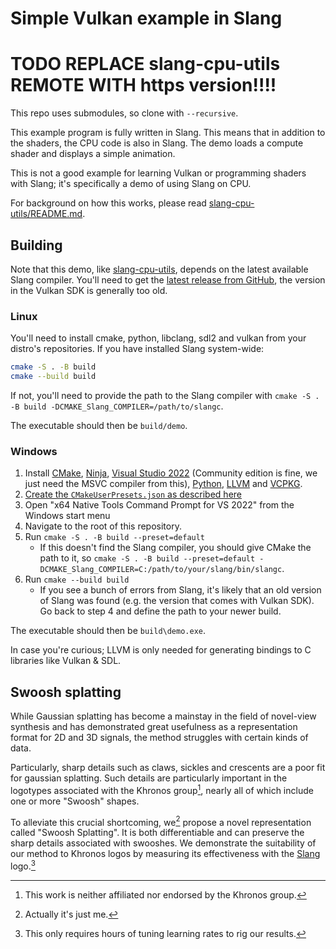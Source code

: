 Simple Vulkan example in Slang
==============================

# TODO REPLACE slang-cpu-utils REMOTE WITH https version!!!!

This repo uses submodules, so clone with `--recursive`.

This example program is fully written in Slang. This means that in addition
to the shaders, the CPU code is also in Slang. The demo loads a compute shader
and displays a simple animation.

This is not a good example for learning Vulkan or programming shaders with
Slang; it's specifically a demo of using Slang on CPU.

For background on how this works, please read [slang-cpu-utils/README.md](https://github.com/juliusikkala/slang-cpu-utils/blob/main/README.md).

## Building

Note that this demo, like [slang-cpu-utils](https://github.com/juliusikkala/slang-cpu-utils/),
depends on the latest available Slang compiler. You'll need to get the
[latest release from GitHub](https://github.com/shader-slang/slang), the version
in the Vulkan SDK is generally too old.

### Linux

You'll need to install cmake, python, libclang, sdl2 and vulkan from your
distro's repositories. If you have installed Slang system-wide:

```sh
cmake -S . -B build
cmake --build build
```

If not, you'll need to provide the path to the Slang compiler with
`cmake -S . -B build -DCMAKE_Slang_COMPILER=/path/to/slangc`.

The executable should then be `build/demo`.

### Windows

1. Install [CMake](https://cmake.org), [Ninja](https://ninja-build.org), [Visual Studio 2022](https://visualstudio.microsoft.com/vs/) (Community edition is fine, we just need the MSVC compiler from this), [Python](https://www.python.org/), [LLVM](https://releases.llvm.org/) and [VCPKG](https://vcpkg.io/en/).
2. [Create the `CMakeUserPresets.json` as described here](https://learn.microsoft.com/en-us/vcpkg/get_started/get-started?pivots=shell-powershell#4---build-and-run-the-project)
3. Open "x64 Native Tools Command Prompt for VS 2022" from the Windows start menu
4. Navigate to the root of this repository.
5. Run `cmake -S . -B build --preset=default` 
    - If this doesn't find the Slang compiler, you should give CMake the path to it, so `cmake -S . -B build --preset=default -DCMAKE_Slang_COMPILER=C:/path/to/your/slang/bin/slangc`.
6. Run `cmake --build build`
    - If you see a bunch of errors from Slang, it's likely that an old version of Slang was found (e.g. the version that comes with Vulkan SDK). Go back to step 4 and define the path to your newer build.

The executable should then be `build\demo.exe`.

In case you're curious; LLVM is only needed for generating bindings to C
libraries like Vulkan & SDL.

## Swoosh splatting

While Gaussian splatting has become a mainstay in the field of novel-view
synthesis and has demonstrated great usefulness as a representation format for
2D and 3D signals, the method struggles with certain kinds of data.

Particularly, sharp details such as claws, sickles and crescents are a poor fit
for gaussian splatting. Such details are particularly important in the logotypes
associated with the Khronos group[^1], nearly all of which include one or more
"Swoosh" shapes.

To alleviate this crucial shortcoming, we[^2] propose a novel representation
called "Swoosh Splatting". It is both differentiable and can preserve the sharp
details associated with swooshes. We demonstrate the suitability of our method
to Khronos logos by measuring its effectiveness with the
[Slang](https://shader-slang.org/) logo.[^3]

[^1]: This work is neither affiliated nor endorsed by the Khronos group.
[^2]: Actually it's just me.
[^3]: This only requires hours of tuning learning rates to rig our results.
